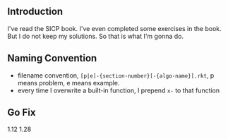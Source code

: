 Introduction
---------

I've read the SICP book. I've even completed some exercises in the book. But I do not keep my solutions. So that is what I'm gonna do.

Naming Convention
---------

* filename convention, `[p|e]-{section-number}[-{algo-name}].rkt`, p means problem, e means example.
* every time I overwrite a built-in function, I prepend `x-` to that function

Go Fix
-------
1.12 1.28